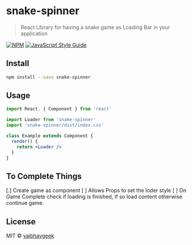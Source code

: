 # snake-spinner

> React Library for having a snake game as Loading Bar in your application

[![NPM](https://img.shields.io/npm/v/snake-spinner.svg)](https://www.npmjs.com/package/snake-spinner) [![JavaScript Style Guide](https://img.shields.io/badge/code_style-standard-brightgreen.svg)](https://standardjs.com)

## Install

```bash
npm install --save snake-spinner
```

## Usage

```jsx
import React, { Component } from 'react'

import Loader from 'snake-spinner'
import 'snake-spinner/dist/index.css'

class Example extends Component {
  render() {
    return <Loader />
  }
}
```

## To Complete Things
[.] Create game as component
[ ] Allows Props to set the loder style 
[ ] On Game Complete check if loading is finished, if so load content otherwise continue game. 

## License

MIT © [vaibhavgeek](https://github.com/vaibhavgeek)
